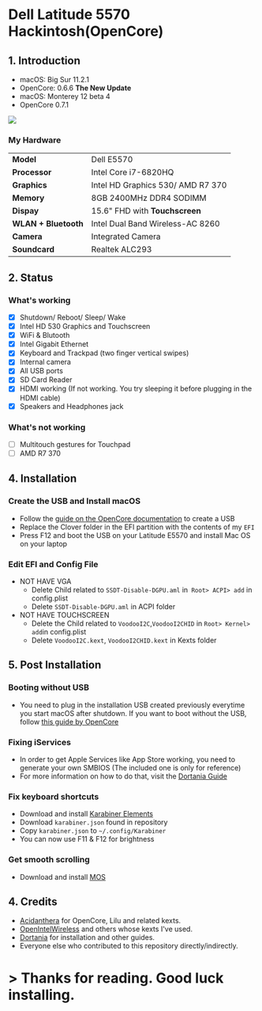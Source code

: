 

# **Dell Latitude 5570 Hackintosh(OpenCore)**

## **1. Introduction**
-   macOS: Big Sur 11.2.1
-   OpenCore: 0.6.6
**The New Update**
- macOS: Monterey 12 beta 4
- OpenCore 0.7.1

<img src="https://github.com/manhhungdoan/hackintosh/blob/main/Screen%20Shot.png">

### **My Hardware**
<table>
<tr>
    <td><strong>Model</td>
    <td>Dell E5570</td>
</tr>
<tr>
    <td><strong>Processor</td>
    <td>Intel Core i7-6820HQ</td>
</tr>
	<tr>
		<td><strong>Graphics</strong></td>
		<td>Intel HD Graphics 530/ AMD R7 370</td>
	</tr>
	<tr>
		<td><strong>Memory</strong></td>
		<td>8GB 2400MHz DDR4 SODIMM</td>
	</tr>
	<tr>
		<td><strong>Dispay</strong></td>
		<td>15.6" FHD with <strong>Touchscreen</strong></td>
	</tr>
	<tr>
		<td><strong>WLAN + Bluetooth</strong></td>
		<td>Intel Dual Band Wireless-AC 8260</td>
	</tr>
	<tr>
		<td><strong>Camera</strong></td>
		<td>Integrated Camera</td>
	</tr>
	<tr>
		<td><strong>Soundcard</strong></td>
		<td>Realtek ALC293</td>
	</tr>
</table>

## **2. Status**
  ### **What's working**
  - [x] Shutdown/ Reboot/ Sleep/ Wake
  - [x] Intel HD 530 Graphics and Touchscreen 
  - [x] WiFi & Blutooth
   - [x] Intel Gigabit Ethernet
  - [x] Keyboard and Trackpad (two finger vertical swipes)
  - [x] Internal camera
  - [x] All USB ports
  - [x] SD Card Reader
  - [x] HDMI working (If not working. You try sleeping it before plugging in the HDMI cable)
  - [x] Speakers and Headphones jack
  ### **What's not working**
  - [ ] Multitouch gestures for Touchpad
  - [ ] AMD R7 370
 
## 4. Installation
### Create the USB and Install macOS
- Follow the [guide on the OpenCore documentation](https://dortania.github.io/OpenCore-Install-Guide/installer-guide/) to create a USB
-  Replace the Clover folder in the EFI partition with the contents of  my `EFI`
- Press F12 and boot the USB on your Latitude E5570 and install Mac OS on your laptop

### Edit EFI and Config File
- NOT HAVE VGA
	- Delete Child related to `SSDT-Disable-DGPU.aml` in` Root> ACPI> add` in config.plist
	- Delete `SSDT-Disable-DGPU.aml` in ACPI folder
- NOT HAVE TOUCHSCREEN
	-  Delete the Child related to `VoodooI2C`,`VoodooI2CHID` in `Root> Kernel> add`in config.plist
	- Delete `VoodooI2C.kext`,  `VoodooI2CHID.kext` in Kexts folder

## 5. Post Installation
### Booting without USB
- You need to plug in the installation USB created previously everytime you start macOS after shutdown. If you want to boot without the USB, follow [this guide by OpenCore](https://dortania.github.io/OpenCore-Post-Install/universal/oc2hdd.html#grabbing-opencore-off-the-usb)

### Fixing iServices
- In order to get Apple Services like App Store working, you need to generate your own SMBIOS (The included one is only for reference)
- For more information on how to do that, visit the  [Dortania Guide](https://dortania.github.io/OpenCore-Post-Install/universal/iservices.html#generate-a-new-serial)

### Fix keyboard shortcuts
- Download and install  [Karabiner Elements](https://pqrs.org/osx/karabiner/)
-   Download  `karabiner.json` found in repository
-   Copy `karabiner.json` to `~/.config/Karabiner`
-   You can now use F11 & F12 for brightness

### Get smooth scrolling
-   Download and install  [MOS](https://mos.caldis.me/)

## 4. Credits
- [Acidanthera](https://github.com/acidanthera)  for OpenCore, Lilu and related kexts.
-   [OpenIntelWireless](https://github.com/OpenIntelWireless)  and others whose kexts I've used.
-   [Dortania](https://dortania.github.io/)  for installation and other guides.
-   Everyone else who contributed to this repository directly/indirectly.

# > Thanks for reading. Good luck installing.
